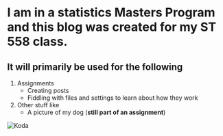 # I am in a statistics Masters Program and this blog was created for my ST 558 class.  

## It will primarily be used for the following 

1. Assignments  
    + Creating posts
    + Fiddling with files and settings to learn about how they work  
2. Other stuff like
    + A picture of my dog (**still part of an assignment**) 

![Koda](https://github.com/demetriossamaras/demetriossamaras.github.io/assets/134014310/5b8b93f0-a422-4435-9956-72b4900e9e75)
